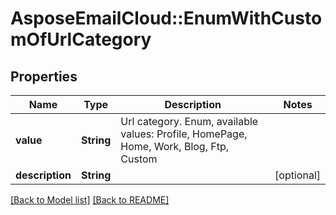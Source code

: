 # AsposeEmailCloud::EnumWithCustomOfUrlCategory

## Properties
Name | Type | Description | Notes
---- | ---- | ----------- | -----
**value** |**String** | Url category. Enum, available values: Profile, HomePage, Home, Work, Blog, Ftp, Custom | 
**description** |**String** |  | [optional] 


[[Back to Model list]](Models.md) [[Back to README]](README.md)
